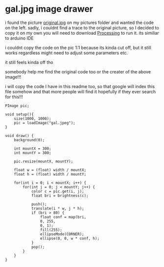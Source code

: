 # gal.jpg image drawer

i found the picture [original.jpg](https://www.youtube.com/watch?v=camRca2TLlk) on my pictures folder and wanted the code on the left.
sadly, i couldnt find a trace to the original picture, so I decided to copy it on my own
you will need to download [Processing](https://processing.org/) to run it. its similiar to arduino IDE

i couldnt copy the code on the pic 1:1 because its kinda cut off, but it still works regardless
might need to adjust some parameters etc.

it still feels kinda off tho

somebody help me find the original code too or the creater of the above image!!!

i will copy the code I have in this readme too, so that google will index this file somehow and that more people will find it hopefully if they ever search for this!!!

```
PImage pic;

void setup(){
    size(1000, 1000);
    pic = loadImage("gal.jpeg");
}

void draw() {
    background(0);

    int mountX = 300;
    int mountY = 300;

    pic.resize(mountX, mountY);

    float w = (float) width / mountX;
    float h = (float) width / mountY;

    for(int i = 0; i < mountX; i++) {
        for(int j = 0; j < mountY; j++) {
            color c = pic.get(i, j);
            float bri = brightness(c);

            push();
            translate(i * w, j * h);
            if (bri > 80) {
                float conf = map(bri,
                0, 255,
                0, 1);
                fill(255);
                ellipseMode(CORNER);
                ellipse(0, 0, w * conf, h);
            }
            pop();
        }
    }
}
```